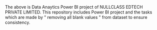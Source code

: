 The above is Data Anaytics Power BI project of NULLCLASS EDTECH PRIVATE LIMITED.
This repository includes Power BI project and the tasks which are made by " removing all blank values " from dataset to ensure consistency.

